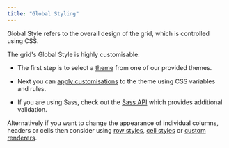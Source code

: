 ```yaml
---
title: "Global Styling"
---
```


Global Style refers to the overall design of the grid, which is controlled using CSS.

The grid's Global Style is highly customisable:

- The first step is to select a [theme](/themes/) from one of our provided themes.

- Next you can [apply customisations](/global-style-customisation/) to the theme using CSS variables and rules.

- If you are using Sass, check out the [Sass API](global-style-customisation-sass) which provides additional validation.

Alternatively if you want to change the appearance of individual columns, headers or cells then consider using [row styles](/row-styles/), [cell styles](/cell-styles/) or [custom renderers](/component-types/).